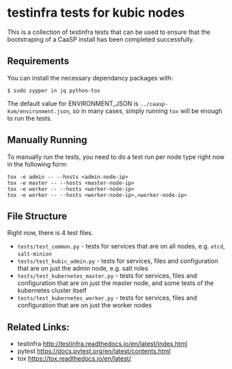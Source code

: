# testinfra tests for kubic nodes

This is a collection of testinfra tests that can be used to ensure that the bootstraping 
of a CaaSP install has been completed successfully.

## Requirements

You can install the necessary dependancy packages with:

    $ sudo zypper in jq python-tox

The default value for ENVIRONMENT_JSON is `../caasp-kvm/environment.json`, so in many cases, simply
running `tox` will be enough to run the tests.

## Manually Running

To manually run the tests, you need to do a test run per node type right now in the following form:

```
tox -e admin -- --hosts <admin-node-ip>
tox -e master -- --hosts <master-node-ip>
tox -e worker -- --hosts <worker-node-ip>
tox -e worker -- --hosts <worker-node-ip>,<worker-node-ip>
```

## File Structure

Right now, there is 4 test files.

- `tests/test_common.py` - tests for services that are on all nodes, e.g. `etcd`, `salt-minion`
- `tests/test_kubic_admin.py` - tests for services, files and configuration that are on just the admin node, e.g. salt roles
- `tests/test_kubernetes_master.py` - tests for services, files and configuration that are on just the master node, and some tests of the kubernetes cluster itself
- `tests/test_kubernetes_worker.py` - tests for services, files and configuration that are on just the worker nodes

## Related Links:

- testinfra http://testinfra.readthedocs.io/en/latest/index.html
- pytest https://docs.pytest.org/en/latest/contents.html
- tox https://tox.readthedocs.io/en/latest/
